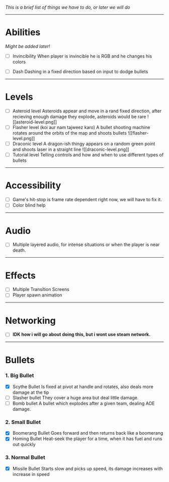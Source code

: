 *This is a brief list of things we have to do, or later we will do*

---
# Abilities
*Might be added later!*

- [ ] Invincibility 
	When player is invincible he is RGB and he changes his colors

- [ ] Dash
	Dashing in a fixed direction based on input to dodge bullets

---
# Levels
- [ ] Asteroid level
	Asteroids appear and move in a rand fixed direction, after recieving enough damage they explode, asteroids would be rare
	![[asteroid-level.png]]
- [ ] Flasher level (koi aur nam tajweez karo)
	A bullet shooting machine rotates around the orbits of the map and shoots bullets
	![[flasher-level.png]]
- [ ] Draconic level
	A dragon-ish thingy appears on a random green point and shoots laser in a straight line
	![[draconic-level.png]]
- [ ] Tutorial level
	 Telling controls and how and when to use different types of bullets

---
# Accessibility
- [ ] Game's hit-stop is frame rate dependent right now, we will have to fix it.
- [ ] Color blind help

---
# Audio
- [ ] Multiple layered audio, for intense situations or when the player is near death.

---
# Effects
- [ ] Multiple Transition Screens
- [ ] Player spawn animation

---
# Networking
- [ ] **IDK how i will go about doing this, but i wont use steam network.**
--- 
# Bullets

### 1. Big Bullet
- [x] Scythe Bullet
	Is fixed at pivot at handle and rotates, also deals more damage at the tip
- [ ] Slasher bullet
	They cover a huge area but deal little damage.
- [ ] Bomb bullet
	A bullet which explodes after a given team, dealing AOE damage.
### 2. Small Bullet
- [x] Boomerang Bullet
	Goes forward and then returns back like a boomerang
- [X] Homing Bullet
	Heat-seek the player for a time, when it has fuel and runs out quickly
### 3. Normal Bullet
- [X] Missile Bullet
	Starts slow and picks up speed, its damage increases with increase in speed